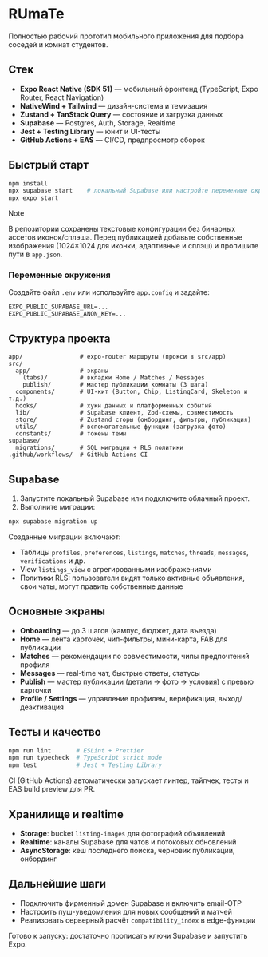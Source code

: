 # RUmaTe

Полностью рабочий прототип мобильного приложения для подбора соседей и комнат студентов.

## Стек

- **Expo React Native (SDK 51)** — мобильный фронтенд (TypeScript, Expo Router, React Navigation)
- **NativeWind + Tailwind** — дизайн-система и темизация
- **Zustand + TanStack Query** — состояние и загрузка данных
- **Supabase** — Postgres, Auth, Storage, Realtime
- **Jest + Testing Library** — юнит и UI-тесты
- **GitHub Actions + EAS** — CI/CD, предпросмотр сборок

## Быстрый старт

```bash
npm install
npx supabase start    # локальный Supabase или настройте переменные окружения
npx expo start
```

> [!NOTE]
> В репозитории сохранены текстовые конфигурации без бинарных ассетов иконок/сплэша. Перед публикацией добавьте собственные изображения (1024×1024 для иконки, адаптивные и сплэш) и пропишите пути в `app.json`.

### Переменные окружения

Создайте файл `.env` или используйте `app.config` и задайте:

```
EXPO_PUBLIC_SUPABASE_URL=... 
EXPO_PUBLIC_SUPABASE_ANON_KEY=...
```

## Структура проекта

```
app/                # expo-router маршруты (прокси в src/app)
src/
  app/              # экраны
    (tabs)/         # вкладки Home / Matches / Messages
    publish/        # мастер публикации комнаты (3 шага)
  components/       # UI-кит (Button, Chip, ListingCard, Skeleton и т.д.)
  hooks/            # хуки данных и платформенных событий
  lib/              # Supabase клиент, Zod-схемы, совместимость
  store/            # Zustand сторы (онбординг, фильтры, публикация)
  utils/            # вспомогательные функции (загрузка фото)
  constants/        # токены темы
supabase/
  migrations/       # SQL миграции + RLS политики
.github/workflows/  # GitHub Actions CI
```

## Supabase

1. Запустите локальный Supabase или подключите облачный проект.
2. Выполните миграции:

```bash
npx supabase migration up
```

Созданные миграции включают:

- Таблицы `profiles`, `preferences`, `listings`, `matches`, `threads`, `messages`, `verifications` и др.
- View `listings_view` с агрегированными изображениями
- Политики RLS: пользователи видят только активные объявления, свои чаты, могут править собственные данные

## Основные экраны

- **Onboarding** — до 3 шагов (кампус, бюджет, дата въезда)
- **Home** — лента карточек, чип-фильтры, мини-карта, FAB для публикации
- **Matches** — рекомендации по совместимости, чипы предпочтений профиля
- **Messages** — real-time чат, быстрые ответы, статусы
- **Publish** — мастер публикации (детали → фото → условия) с превью карточки
- **Profile / Settings** — управление профилем, верификация, выход/деактивация

## Тесты и качество

```bash
npm run lint       # ESLint + Prettier
npm run typecheck  # TypeScript strict mode
npm test           # Jest + Testing Library
```

CI (GitHub Actions) автоматически запускает линтер, тайпчек, тесты и EAS build preview для PR.

## Хранилище и realtime

- **Storage**: bucket `listing-images` для фотографий объявлений
- **Realtime**: каналы Supabase для чатов и потоковых обновлений
- **AsyncStorage**: кеш последнего поиска, черновик публикации, онбординг

## Дальнейшие шаги

- Подключить фирменный домен Supabase и включить email-OTP
- Настроить пуш-уведомления для новых сообщений и матчей
- Реализовать серверный расчёт `compatibility_index` в edge-функции

Готово к запуску: достаточно прописать ключи Supabase и запустить Expo.
